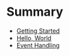 # Summary

* [Getting Started](chapter01.md)
* [Hello, World](chapter02.md)
* [Event Handling](chapter03.md)
